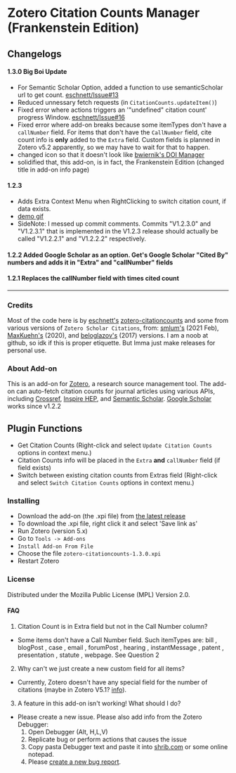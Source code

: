 # Zotero Citation Counts Manager (Frankenstein Edition)

## Changelogs
#### 1.3.0  Big Boi Update
 - For Semantic Scholar Option, added a function to use semanticScholar url to get count. [eschnett/Issue#13](https://github.com/eschnett/zotero-citationcounts/issues/13)
 - Reduced unnessary fetch requests  (in `CitationCounts.updateItem()`)
 - Fixed error where actions triggers an '"undefined" citation count' progress Window. [eschnett/Issue#16](https://github.com/eschnett/zotero-citationcounts/issues/16)
 - Fixed error where add-on breaks because some itemTypes don't have a `callNumber` field. For items that don't have the `CallNumber` field, cite count info is **only** added to the `Extra` field. Custom fields is planned in Zotero v5.2 apparently, so we may have to wait for that to happen.
 - changed icon so that it doesn't look like [bwiernik's DOI Manager](https://github.com/bwiernik/zotero-shortdoi)
 - solidified that, this add-on, is in fact, the Frankenstein Edition (changed title in add-on info page)


#### 1.2.3
 - Adds Extra Context Menu when RightClicking to switch citation count, if data exists.  
 - [demo gif](https://i.imgur.com/JC90JxQ.gif)
 - SideNote: I messed up commit comments. Commits "V1.2.3.0" and "V1.2.3.1" that is implemented in the V1.2.3 release should actually be called "V1.2.2.1" and "V1.2.2.2" respectively.

#### 1.2.2  Added Google Scholar as an option. Get's Google Scholar "Cited By" numbers and adds it in "Extra" and "callNumber" fields

#### 1.2.1  Replaces the callNumber field with times cited count

---
### Credits
Most of the code here is by [eschnett's](https://github.com/eschnett/) [zotero-citationcounts](https://github.com/eschnett/zotero-citationcounts) and some from various versions of `Zotero Scholar Citations`, from: [smlum's](https://github.com/smlum/zotero-scholar-citations) (2021 Feb), [MaxKuehn's](https://github.com/MaxKuehn/zotero-scholar-citations/) (2020), and [beloglazov's](https://github.com/beloglazov/zotero-scholar-citations) (2017) versions.
I am a noob at github, so idk if this is proper etiquette. But Imma just make releases for personal use.

### About Add-on
This is an add-on for [Zotero](https://www.zotero.org), a research source management tool. The add-on can auto-fetch citation counts for journal articles using various APIs, including [Crossref](https://www.crossref.org), [Inspire
HEP](https://inspirehep.net),<!-- [NASA/ADS](https://ui.adsabs.harvard.edu), --> and [Semantic Scholar](https://www.semanticscholar.org).
[Google Scholar](https://scholar.google.com) works since v1.2.2

## Plugin Functions
- Get Citation Counts (Right-click and select `Update Citation Counts` options in context menu.)
- Citation Counts info will be placed in the `Extra` **and** `callNumber` field (if field exists)
- Switch between existing citation counts from Extras field (Right-click and select `Switch Citation Counts` options in context menu.)



### Installing

- Download the add-on (the .xpi file) from [the latest release](https://github.com/welpdx/zotero-citationcounts/releases)
- To download the .xpi file, right click it and select 'Save link as'
- Run Zotero (version 5.x)
- Go to `Tools -> Add-ons`
- `Install Add-on From File`
- Choose the file `zotero-citationcounts-1.3.0.xpi`
- Restart Zotero

### License
Distributed under the Mozilla Public License (MPL) Version 2.0.

#### FAQ
1. Citation Count is in Extra field but not in the Call Number column?
- Some items don't have a Call Number field. Such itemTypes are: bill , blogPost , case , email , forumPost , hearing , instantMessage , patent , presentation , statute , webpage. See Question 2
2. Why can't we just create a new custom field for all items?
- Currently, Zotero doesn't have any special field for the number of citations (maybe in Zotero V5.1? [info](https://github.com/eschnett/zotero-citationcounts/issues/12#issuecomment-966550007)).
3. A feature in this add-on isn't working! What should I do?
- Please create a new issue. Please also add info from the Zotero Debugger:
  1. Open Debugger (Alt, H,L,V)
  2. Replicate bug or perform actions that causes the issue
  3. Copy pasta Debugger text and paste it into [shrib.com](http://shrib.com/) or some online notepad.
  4. Please [create a new bug report](https://github.com/welpdx/zotero-citationcounts/issues/new/choose).
